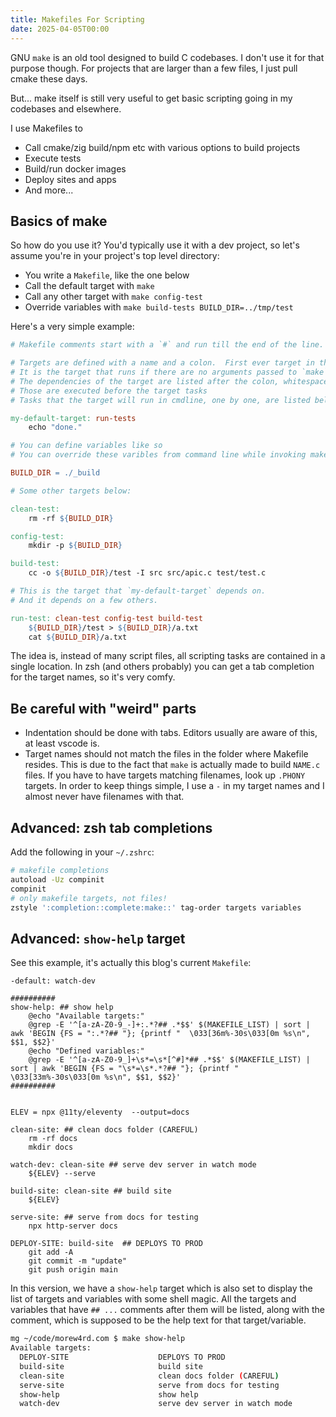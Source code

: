 ```yaml
---
title: Makefiles For Scripting
date: 2025-04-05T00:00
---
```


GNU `make` is an old tool designed to build C codebases. I don't use it for that purpose though. For projects that are larger than a few files, I just pull cmake these days.

But... make itself is still very useful to get basic scripting going in my codebases and elsewhere.

I use Makefiles to

- Call cmake/zig build/npm etc with various options to build projects
- Execute tests
- Build/run docker images
- Deploy sites and apps
- And more...

## Basics of make

So how do you use it? You'd typically use it with a dev project, so let's assume you're in your project's top level directory:

- You write a `Makefile`, like the one below
- Call the default target with `make`
- Call any other target with `make config-test`
- Override variables with `make build-tests BUILD_DIR=../tmp/test`

Here's a very simple example:

```Makefile
# Makefile comments start with a `#` and run till the end of the line.

# Targets are defined with a name and a colon.  First ever target in the file is the "default"
# It is the target that runs if there are no arguments passed to `make`.
# The dependencies of the target are listed after the colon, whitespace separated
# Those are executed before the target tasks
# Tasks that the target will run in cmdline, one by one, are listed below the target name, indented with `tab`s (not spaces!)

my-default-target: run-tests
	echo "done."

# You can define variables like so
# You can override these varibles from command line while invoking make.

BUILD_DIR = ./_build

# Some other targets below:

clean-test:
	rm -rf ${BUILD_DIR}

config-test:
	mkdir -p ${BUILD_DIR}

build-test:
	cc -o ${BUILD_DIR}/test -I src src/apic.c test/test.c

# This is the target that `my-default-target` depends on.
# And it depends on a few others.

run-test: clean-test config-test build-test
	${BUILD_DIR}/test > ${BUILD_DIR}/a.txt
	cat ${BUILD_DIR}/a.txt

```

The idea is, instead of many script files, all scripting tasks are contained in a single location. In zsh (and others probably) you can get a tab completion for the target names, so it's very comfy.

## Be careful with "weird" parts

- Indentation should be done with tabs. Editors usually are aware of this, at least vscode is.
- Target names should not match the files in the folder where Makefile resides. This is due to the fact that `make` is actually made to build `NAME.c` files. If you have to have targets matching filenames, look up `.PHONY` targets. In order to keep things simple, I use a `-` in my target names and I almost never have filenames with that.

## Advanced: zsh tab completions

Add the following in your `~/.zshrc`:

```sh
# makefile completions
autoload -Uz compinit
compinit
# only makefile targets, not files!
zstyle ':completion::complete:make::' tag-order targets variables
```

## Advanced: `show-help` target

See this example, it's actually this blog's current `Makefile`:

```make
-default: watch-dev

##########
show-help: ## show help
	@echo "Available targets:"
	@grep -E '^[a-zA-Z0-9_-]+:.*?## .*$$' $(MAKEFILE_LIST) | sort | awk 'BEGIN {FS = ":.*?## "}; {printf "  \033[36m%-30s\033[0m %s\n", $$1, $$2}'
	@echo "Defined variables:"
	@grep -E '^[a-zA-Z0-9_]+\s*=\s*[^#]*## .*$$' $(MAKEFILE_LIST) | sort | awk 'BEGIN {FS = "\s*=\s*.*?## "}; {printf "  \033[33m%-30s\033[0m %s\n", $$1, $$2}'
##########


ELEV = npx @11ty/eleventy  --output=docs

clean-site: ## clean docs folder (CAREFUL)
	rm -rf docs
	mkdir docs

watch-dev: clean-site ## serve dev server in watch mode
	${ELEV} --serve

build-site: clean-site ## build site
	${ELEV}

serve-site: ## serve from docs for testing
	npx http-server docs

DEPLOY-SITE: build-site  ## DEPLOYS TO PROD
	git add -A
	git commit -m "update"
	git push origin main
```

In this version, we have a `show-help` target which is also set to display the list of targets and variables with some shell magic.  All the targets and variables that have `## ...` comments after them will be listed, along with the comment, which is supposed to be the help text for that target/variable.

```sh
mg ~/code/morew4rd.com $ make show-help
Available targets:
  DEPLOY-SITE                    DEPLOYS TO PROD
  build-site                     build site
  clean-site                     clean docs folder (CAREFUL)
  serve-site                     serve from docs for testing
  show-help                      show help
  watch-dev                      serve dev server in watch mode
```

